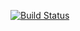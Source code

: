 [![Build Status](https://travis-ci.org/dag/path.png?branch=master)](https://travis-ci.org/dag/path)
